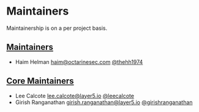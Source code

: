# Maintainers

Maintainership is on a per project basis.

## [Maintainers](https://github.com/orgs/layer5io/teams/octarine-maintainers/members)
  - Haim Helman <haim@octarinesec.com> [@thehh1974](https://github.com/thehh1974)
  
## [Core Maintainers](https://github.com/orgs/layer5io/teams/maintainers/members)
  - Lee Calcote <lee.calcote@layer5.io> [@leecalcote](https://github.com/leecalcote)
  - Girish Ranganathan <girish.ranganathan@layer5.io> [@girishranganathan](https://github.com/girishranganathan)
